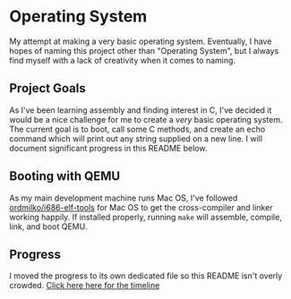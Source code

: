 # Operating System
My attempt at making a very basic operating system. Eventually, I have hopes of naming this project other than 
"Operating System", but I always find myself with a lack of creativity when it comes to naming.

## Project Goals
As I've been learning assembly and finding interest in C, I've decided it would be a nice challenge for me to create a 
*very* basic operating system. The current goal is to boot, call some C methods, and create an echo command which will 
print out any string supplied on a new line. I will document significant progress in this README below.

## Booting with QEMU
As my main development machine runs Mac OS, I've followed 
[ordmilko/i686-elf-tools](https://github.com/lordmilko/i686-elf-tools#mac-os-x) for Mac OS to get the cross-compiler 
and linker working happily. If installed properly, running `make` will assemble, compile, link, and boot QEMU. 

## Progress
I moved the progress to its own dedicated file so this README isn't overly crowded.
[Click here here for the timeline](https://github.com/alexsobiek/operating-system/blob/main/docs/progress.md)